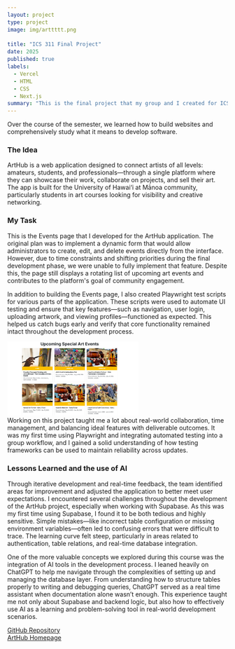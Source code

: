 ```yaml
---
layout: project
type: project
image: img/arttttt.png   

title: "ICS 311 Final Project"
date: 2025
published: true
labels:
  - Vercel
  - HTML
  - CSS
  - Next.js
summary: "This is the final project that my group and I created for ICS 311"
---
```


Over the course of the semester, we learned how to build websites and comprehensively study what it means to develop software.

### The Idea
ArtHub is a web application designed to connect artists of all levels: amateurs, students, and professionals—through a single platform where they can showcase their work, collaborate on projects, and sell their art. The app is built for the University of Hawai‘i at Mānoa community, particularly students in art courses looking for visibility and creative networking.

### My Task

This is the Events page that I developed for the ArtHub application. The original plan was to implement a dynamic form that would allow administrators to create, edit, and delete events directly from the interface. However, due to time constraints and shifting priorities during the final development phase, we were unable to fully implement that feature. Despite this, the page still displays a rotating list of upcoming art events and contributes to the platform's goal of community engagement.

In addition to building the Events page, I also created Playwright test scripts for various parts of the application. These scripts were used to automate UI testing and ensure that key features—such as navigation, user login, uploading artwork, and viewing profiles—functioned as expected. This helped us catch bugs early and verify that core functionality remained intact throughout the development process.

<div>
<img src="/img/eventts.png" alt="Events Page" style="width: 300px; height: auto;">
</div>
Working on this project taught me a lot about real-world collaboration, time management, and balancing ideal features with deliverable outcomes. It was my first time using Playwright and integrating automated testing into a group workflow, and I gained a solid understanding of how testing frameworks can be used to maintain reliability across updates.


### Lessons Learned and the use of AI
<p>Through iterative development and real-time feedback, the team identified areas for improvement and adjusted the application to better meet user expectations. I encountered several challenges throughout the development of the ArtHub project, especially when working with Supabase. As this was my first time using Supabase, I found it to be both tedious and highly sensitive. Simple mistakes—like incorrect table configuration or missing environment variables—often led to confusing errors that were difficult to trace. The learning curve felt steep, particularly in areas related to authentication, table relations, and real-time database integration.</p>

<p>One of the more valuable concepts we explored during this course was the integration of AI tools in the development process. I leaned heavily on ChatGPT to help me navigate through the complexities of setting up and managing the database layer. From understanding how to structure tables properly to writing and debugging queries, ChatGPT served as a real time assistant when documentation alone wasn’t enough. This experience taught me not only about Supabase and backend logic, but also how to effectively use AI as a learning and problem-solving tool in real-world development scenarios.</p>

<a href="https://github.com/arthub-final-project/arthub.github.io.git" target="_blank">GitHub Repository</a><br>
<a href="https://arthub-final-project.github.io/arthub.github.io/" target="_blank">ArtHub Homepage</a>

